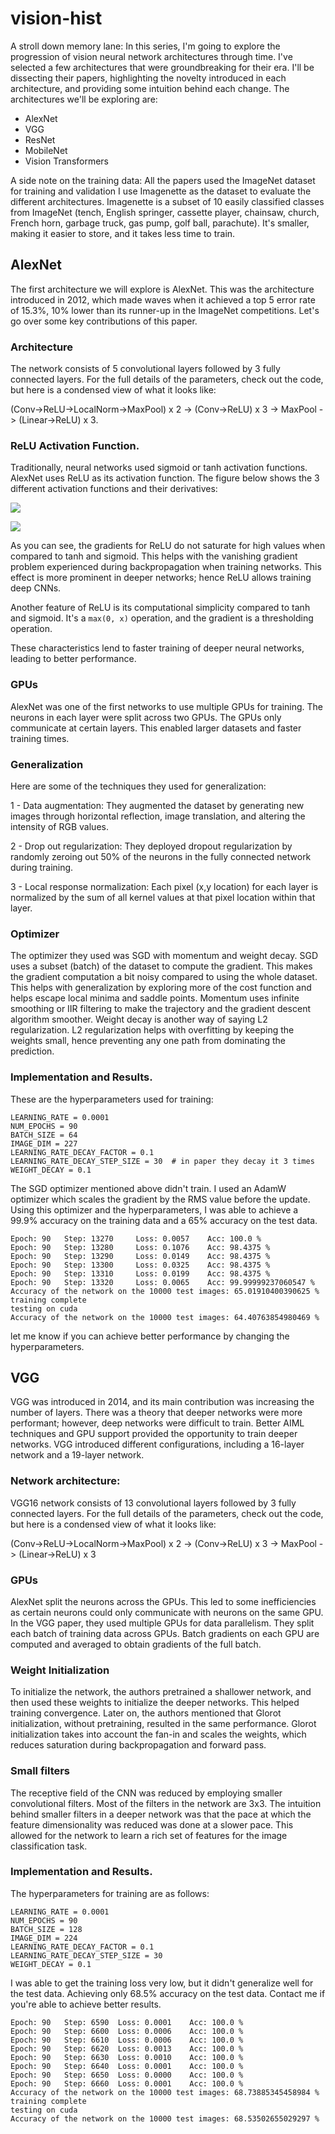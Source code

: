 # vision-hist

A stroll down memory lane: In this series, I'm going to explore the progression of vision neural network architectures
through time. I've selected a few architectures that were groundbreaking for their era. I'll be dissecting their papers,
highlighting the novelty introduced in each architecture, and providing some intuition behind each change. The
architectures we'll be exploring are:

* AlexNet
* VGG
* ResNet
* MobileNet
* Vision Transformers

A side note on the training data: All the papers used the ImageNet dataset for training and validation I use
Imagenette as the dataset to evaluate the different architectures. Imagenette is a subset of 10 easily classified
classes from ImageNet (tench, English springer, cassette player, chainsaw, church, French horn, garbage truck, gas pump,
golf ball, parachute). It's smaller, making it easier to store, and it takes less time to train.

## AlexNet

The first architecture we will explore is AlexNet. This was the architecture introduced in 2012, which made waves when
it achieved a top 5 error rate of 15.3%, 10% lower than its runner-up in the ImageNet competitions. Let's go over some
key contributions of this paper.

### Architecture

The network consists of 5 convolutional layers followed by 3 fully connected layers. For the full details of the
parameters, check out the code, but here is a condensed view of what it looks like:

(Conv->ReLU->LocalNorm->MaxPool) x 2 -> (Conv->ReLU) x 3 -> MaxPool -> (Linear->ReLU) x 3.

### ReLU Activation Function.

Traditionally, neural networks used sigmoid or tanh activation functions. AlexNet uses ReLU as its activation function.
The figure below shows the 3 different activation functions and their derivatives:

![](/Users/hamid/PycharmProjects/vision-hist/assets/act-func.png)

![](/Users/hamid/PycharmProjects/vision-hist/assets/grad-act-func.png)

As you can see, the gradients for ReLU do not saturate for high values when compared to tanh and sigmoid. This helps
with the vanishing gradient problem experienced during backpropagation when training networks. This effect is more
prominent in deeper networks; hence ReLU allows training deep CNNs.

Another feature of ReLU is its computational simplicity compared to tanh and sigmoid. It's a `max(0, x)` operation, and
the gradient is a thresholding operation.

These characteristics lend to faster training of deeper neural networks, leading to better performance.

### GPUs

AlexNet was one of the first networks to use multiple GPUs for training. The neurons in each layer were split across two
GPUs. The GPUs only communicate at certain layers. This enabled larger datasets and faster training times.

### Generalization

Here are some of the techniques they used for generalization:

1 - Data augmentation: They augmented the dataset by generating new images through horizontal reflection, image
translation, and altering the intensity of RGB values.

2 - Drop out regularization: They deployed dropout regularization by randomly zeroing out 50% of the neurons in the
fully connected network
during training.

3 - Local response normalization: Each pixel (x,y location) for each layer is normalized by the sum of all kernel values
at that pixel location within that layer.

### Optimizer

The optimizer they used was SGD with momentum and weight decay. SGD uses a subset (batch) of the dataset to compute the
gradient. This makes the gradient computation a bit noisy compared to using the whole dataset. This helps with
generalization by exploring more of the cost function and helps escape local minima and saddle points. Momentum uses
infinite smoothing or IIR filtering to make the trajectory and the gradient descent algorithm smoother. Weight decay is
another way of saying L2 regularization. L2 regularization helps with overfitting by keeping the weights small, hence
preventing any one path from dominating the prediction.

### Implementation and Results.

These are the hyperparameters used for training:

```
LEARNING_RATE = 0.0001
NUM_EPOCHS = 90
BATCH_SIZE = 64
IMAGE_DIM = 227
LEARNING_RATE_DECAY_FACTOR = 0.1
LEARNING_RATE_DECAY_STEP_SIZE = 30  # in paper they decay it 3 times
WEIGHT_DECAY = 0.1
```

The SGD optimizer mentioned above didn't train. I used an AdamW optimizer which scales the gradient by the RMS value
before the update. Using this optimizer and the hyperparameters, I was able to achieve a 99.9% accuracy on the training
data and a 65% accuracy on the test data.

```
Epoch: 90 	Step: 13270 	Loss: 0.0057 	Acc: 100.0 %
Epoch: 90 	Step: 13280 	Loss: 0.1076 	Acc: 98.4375 %
Epoch: 90 	Step: 13290 	Loss: 0.0149 	Acc: 98.4375 %
Epoch: 90 	Step: 13300 	Loss: 0.0325 	Acc: 98.4375 %
Epoch: 90 	Step: 13310 	Loss: 0.0199 	Acc: 98.4375 %
Epoch: 90 	Step: 13320 	Loss: 0.0065 	Acc: 99.99999237060547 %
Accuracy of the network on the 10000 test images: 65.01910400390625 %
training complete
testing on cuda
Accuracy of the network on the 10000 test images: 64.40763854980469 %
```

let me know if you can achieve better performance by changing the hyperparameters.

## VGG

VGG was introduced in 2014, and its main contribution was increasing the number of layers. There was a theory that
deeper networks were more performant; however, deep networks were difficult to train. Better AIML techniques and GPU
support provided the opportunity to train deeper networks. VGG introduced different configurations, including a 16-layer
network and a 19-layer network.

### Network architecture:

VGG16 network consists of 13 convolutional layers followed by 3 fully connected layers. For the full details of the
parameters, check out the code, but here is a condensed view of what it looks like:

(Conv->ReLU->LocalNorm->MaxPool) x 2 -> (Conv->ReLU) x 3 -> MaxPool -> (Linear->ReLU) x 3

### GPUs

AlexNet split the neurons across the GPUs. This led to some inefficiencies as certain neurons could only communicate
with neurons on the same GPU. In the VGG paper, they used multiple GPUs for data parallelism. They split each batch of
training data across GPUs. Batch gradients on each GPU are computed and averaged to obtain gradients of the full batch.

### Weight Initialization

To initialize the network, the authors pretrained a shallower network, and then used these weights to initialize the
deeper networks. This helped training convergence. Later on, the authors mentioned that Glorot initialization, without
pretraining, resulted in the same performance. Glorot initialization takes into account the fan-in and scales the
weights, which reduces saturation during backpropagation and forward pass.

### Small filters

The receptive field of the CNN was reduced by employing smaller convolutional filters. Most of the filters in the
network are 3x3. The intuition behind smaller filters in a deeper network was that the pace at which the feature
dimensionality was reduced was done at a slower pace. This allowed for the network to learn a rich set of features for
the image classification task.

### Implementation and Results.

The hyperparameters for training are as follows:

```
LEARNING_RATE = 0.0001
NUM_EPOCHS = 90
BATCH_SIZE = 128
IMAGE_DIM = 224
LEARNING_RATE_DECAY_FACTOR = 0.1
LEARNING_RATE_DECAY_STEP_SIZE = 30
WEIGHT_DECAY = 0.1
```

I was able to get the training loss very low, but it didn't generalize well for the test data. Achieving only 68.5%
accuracy on the test data. Contact me if you're able to achieve better results.

```
Epoch: 90 	Step: 6590 	Loss: 0.0001 	Acc: 100.0 %
Epoch: 90 	Step: 6600 	Loss: 0.0006 	Acc: 100.0 %
Epoch: 90 	Step: 6610 	Loss: 0.0006 	Acc: 100.0 %
Epoch: 90 	Step: 6620 	Loss: 0.0013 	Acc: 100.0 %
Epoch: 90 	Step: 6630 	Loss: 0.0010 	Acc: 100.0 %
Epoch: 90 	Step: 6640 	Loss: 0.0001 	Acc: 100.0 %
Epoch: 90 	Step: 6650 	Loss: 0.0000 	Acc: 100.0 %
Epoch: 90 	Step: 6660 	Loss: 0.0001 	Acc: 100.0 %
Accuracy of the network on the 10000 test images: 68.73885345458984 %
training complete
testing on cuda
Accuracy of the network on the 10000 test images: 68.53502655029297 %
```


